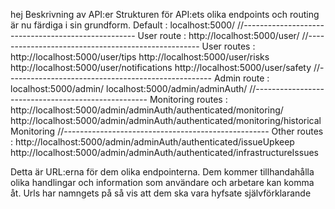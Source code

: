 hej
Beskrivning av API:er
Strukturen för API:ets olika endpoints och routing är nu färdiga i sin grundform.
Default :
localhost:5000/
//---------------------------------------------------
User route :
http://localhost:5000/user/
//---------------------------------------------------
User routes :
http://localhost:5000/user/tips
http://localhost:5000/user/risks
http://localhost:5000/user/notifications
http://localhost:5000/user/safety
//---------------------------------------------------
Admin route :
localhost:5000/admin/
localhost:5000/admin/adminAuth/
//---------------------------------------------------
Monitoring routes :
http://localhost:5000/admin/adminAuth/authenticated/monitoring/
http://localhost:5000/admin/adminAuth/authenticated/monitoring/historicalMonitoring
//---------------------------------------------------
Other routes :
http://localhost:5000/admin/adminAuth/authenticated/issueUpkeep
http://localhost:5000/admin/adminAuth/authenticated/infrastructureIssues

Detta är URL:erna för dem olika endpointerna. Dem kommer tillhandahålla olika handlingar och information som användare och arbetare kan komma åt. Urls har namngets på så vis att dem ska vara hyfsate självförklarande
